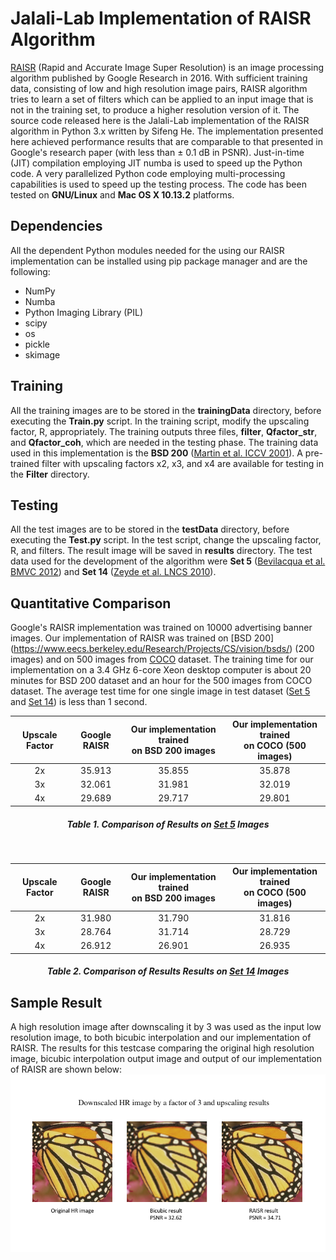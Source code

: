 # Jalali-Lab Implementation of RAISR Algorithm

[RAISR](http://ieeexplore.ieee.org/stamp/stamp.jsp?arnumber=7744595) (Rapid and Accurate Image Super Resolution) is an image processing algorithm published by Google Research in 2016. With sufficient training data, consisting of low and high resolution image pairs, RAISR algorithm tries to learn a set of filters which can be applied to an input image that is not in the training set, to produce a higher resolution version of it. The source code released here is the Jalali-Lab implementation of the RAISR algorithm in Python 3.x written by Sifeng He. The implementation presented here achieved performance results that are comparable to that presented in Google's research paper (with less than &#177; 0.1 dB in PSNR). 
Just-in-time (JIT) compilation employing JIT numba is used to speed up the Python code. A very parallelized Python code employing multi-processing capabilities is used to speed up the testing process. The code has been tested on **GNU/Linux** and **Mac OS X 10.13.2** platforms. 

## Dependencies
All the dependent Python modules needed for the using our RAISR implementation can be installed using pip package manager and are the following:

*  NumPy
*  Numba
*  Python Imaging Library (PIL)
*  scipy
*  os
*  pickle
*  skimage

## Training
All the training images are to be stored in the **trainingData** directory, before executing the **Train.py** script. In the training script, modify the upscaling factor, R, appropriately. The training outputs three files, **filter**, **Qfactor_str**, and **Qfactor_coh**, which are needed in the testing phase. The training data used in this implementation is the **BSD 200** ([Martin et al. ICCV 2001](https://www.eecs.berkeley.edu/Research/Projects/CS/vision/bsds/)). A pre-trained filter with upscaling factors x2, x3, and x4 are available for testing in the **Filter** directory.

## Testing
All the test images are to be stored in the **testData** directory, before executing the **Test.py** script. In the test script, change the upscaling factor, R, and filters. The result image will be saved in **results** directory. The test data used for the development of the algorithm were **Set 5** ([Bevilacqua et al. BMVC 2012](http://people.rennes.inria.fr/Aline.Roumy/results/SR_BMVC12.html)) and **Set 14** ([Zeyde et al. LNCS 2010](https://sites.google.com/site/romanzeyde/research-interests)). 

## Quantitative Comparison
Google's RAISR implementation was trained on 10000 advertising banner images. Our implementation of RAISR was trained on [BSD 200] (https://www.eecs.berkeley.edu/Research/Projects/CS/vision/bsds/) (200 images) and on 500 images from [COCO](http://mscoco.org/) dataset. The training time for our implementation on a 3.4 GHz 6-core Xeon desktop computer is about 20 minutes for BSD 200 dataset and an hour for the 500 images from COCO dataset. The average test time for one single image in test dataset ([Set 5](http://people.rennes.inria.fr/Aline.Roumy/results/SR_BMVC12.html) and [Set 14](https://sites.google.com/site/romanzeyde/research-interests)) is less than 1 second.
<center>

| Upscale Factor | Google RAISR  | Our implementation trained <br> on BSD 200 images | Our implementation trained <br> on COCO (500 images) |
|:-------------: |:---------------:| :-------------:| :-------------:|
| 2x      | 35.913 |   35.855|     35.878 |
| 3x      | 32.061 |   31.981|     32.019 |
| 4x      | 29.689 |   29.717|     29.801 |
##### Table 1. Comparison of Results on [Set 5](http://people.rennes.inria.fr/Aline.Roumy/results/SR_BMVC12.html) Images

<br>

| Upscale Factor | Google RAISR  | Our implementation trained <br> on BSD 200 images | Our implementation trained <br> on COCO (500 images) |
|:-------------: |:---------------:| :-------------:| :-------------:|
| 2x      | 31.980 |   31.790|     31.816 |
| 3x      | 28.764 |   31.714|     28.729 |
| 4x      | 26.912 |   26.901|     26.935 |
##### Table 2. Comparison of Results Results on [Set 14](https://sites.google.com/site/romanzeyde/research-interests) Images
</center>

## Sample Result
A high resolution image after downscaling it by 3 was used as the input low resolution image, to both bicubic interpolation and our implementation of RAISR. The results for this testcase comparing the original high resolution image, bicubic interpolation output image and output of our implementation of RAISR are shown below:
![](Comparison_result.png)
